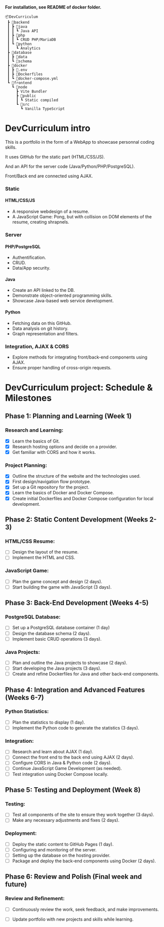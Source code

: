 **For installation, see README of docker folder.**

```tree
📦DevCurriculum
 ┣ 📂backend
 ┃ ┣ 📂java
 ┃ ┃ ┗ Java API
 ┃ ┣ 📂php
 ┃ ┃ ┗ CRUD PHP/MariaDB
 ┃ ┗ 📂python
 ┃   ┗ Analytics
 ┣ 📂database
 ┃ ┣ 📂data
 ┃ ┗ 📂schema
 ┣ 📂docker
 ┃ ┣ 📜.env
 ┃ ┣ 📜Dockerfiles
 ┃ ┗ 📜docker-compose.yml
 ┗ 📂frontend
   ┗ 📂node
     ┣ Vite Bundler
     ┣ 📂public
     ┃ ┗ Static compiled
     ┗ 📂src
       ┗ Vanilla TypeScript
```

# DevCurriculum intro
This is a portfolio in the form of a WebApp to
showcase personnal coding skills.

It uses GitHub for the static part (HTML/CSS/JS).

And an API for the server code (Java/Python/PHP/PostgreSQL).

Front/Back end are connected using AJAX.

### Static
#### HTML/CSS/JS
- A responsive webdesign of a resume.
- A JavaScript Game: Pong, but with collision on DOM elements of the resume, creating shrapnels.
### Server
#### PHP/PostgreSQL
- Authentification.
- CRUD.
- Data/App security.
#### Java
- Create an API linked to the DB.
- Demonstrate object-oriented programming skills.
- Showcase Java-based web service development.
#### Python
- Fetching data on this GitHub.
- Data analysis on git history.
- Graph representation and filters.
### Integration, AJAX & CORS
- Explore methods for integrating front/back-end components using AJAX.
- Ensure proper handling of cross-origin requests.


# DevCurriculum project: Schedule & Milestones
## Phase 1: Planning and Learning (Week 1)
### Research and Learning:
- [x] Learn the basics of Git.
- [x] Research hosting options and decide on a provider.
- [x] Get familiar with CORS and how it works.
### Project Planning:
- [x] Outline the structure of the website and the technologies used.
- [x] First design/navigation flow prototype.
- [x] Set up a Git repository for the project.
- [x] Learn the basics of Docker and Docker Compose.
- [x] Create initial Dockerfiles and Docker Compose configuration for local development.

## Phase 2: Static Content Development (Weeks 2-3)
### HTML/CSS Resume:
- [ ] Design the layout of the resume.
- [ ] Implement the HTML and CSS.
### JavaScript Game:
- [ ] Plan the game concept and design (2 days).
- [ ] Start building the game with JavaScript (3 days).

## Phase 3: Back-End Development (Weeks 4-5)
### PostgreSQL Database:
- [ ] Set up a PostgreSQL database container (1 day)
- [ ] Design the database schema (2 days).
- [ ] Implement basic CRUD operations (3 days).
### Java Projects:
- [ ] Plan and outline the Java projects to showcase (2 days).
- [ ] Start developing the Java projects (3 days).
- [ ] Create and refine Dockerfiles for Java and other back-end components.

## Phase 4: Integration and Advanced Features (Weeks 6-7)
### Python Statistics:
- [ ] Plan the statistics to display (1 day).
- [ ] Implement the Python code to generate the statistics (3 days).
### Integration:
- [ ] Research and learn about AJAX (1 day).
- [ ] Connect the front end to the back end using AJAX (2 days).
- [ ] Configure CORS in Java & Python code (2 days).
- [ ] Continue JavaScript Game Development (as needed).
- [ ] Test integration using Docker Compose locally.

## Phase 5: Testing and Deployment (Week 8)
### Testing:
- [ ] Test all components of the site to ensure they work together (3 days).
- [ ] Make any necessary adjustments and fixes (2 days).
### Deployment:
- [ ] Deploy the static content to GitHub Pages (1 day).
- [ ] Configuring and monitoring of the server.
- [ ] Setting up the database on the hosting provider.
- [ ] Package and deploy the back-end components using Docker (2 days).
## Phase 6: Review and Polish (Final week and future)
### Review and Refinement:
- [ ] Continuously review the work, seek feedback, and make improvements.
- [ ] Update portfolio with new projects and skills while learning.


